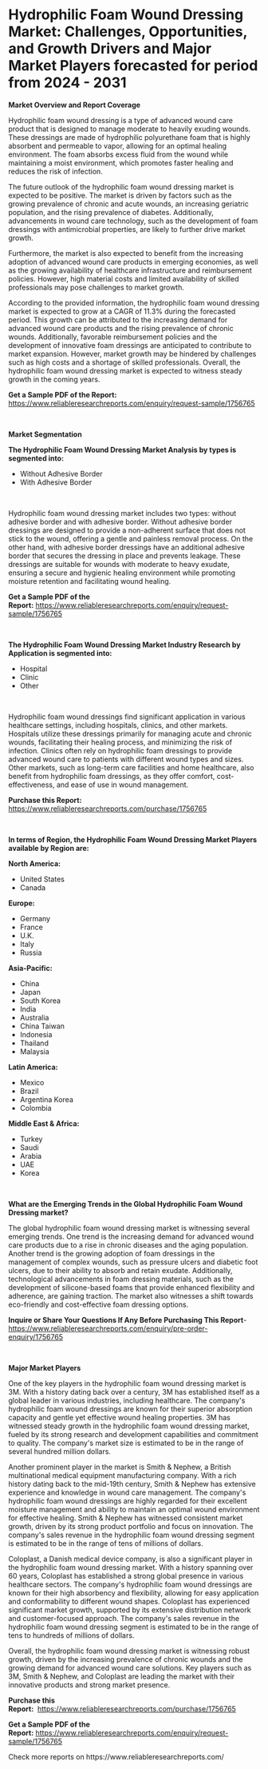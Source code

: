 <p><h1>Hydrophilic Foam Wound Dressing Market: Challenges, Opportunities, and Growth Drivers and Major Market Players forecasted for period from 2024 - 2031</h1></p><p><strong>Market Overview and Report Coverage</strong></p>
<p><p>Hydrophilic foam wound dressing is a type of advanced wound care product that is designed to manage moderate to heavily exuding wounds. These dressings are made of hydrophilic polyurethane foam that is highly absorbent and permeable to vapor, allowing for an optimal healing environment. The foam absorbs excess fluid from the wound while maintaining a moist environment, which promotes faster healing and reduces the risk of infection.</p><p>The future outlook of the hydrophilic foam wound dressing market is expected to be positive. The market is driven by factors such as the growing prevalence of chronic and acute wounds, an increasing geriatric population, and the rising prevalence of diabetes. Additionally, advancements in wound care technology, such as the development of foam dressings with antimicrobial properties, are likely to further drive market growth.</p><p>Furthermore, the market is also expected to benefit from the increasing adoption of advanced wound care products in emerging economies, as well as the growing availability of healthcare infrastructure and reimbursement policies. However, high material costs and limited availability of skilled professionals may pose challenges to market growth.</p><p>According to the provided information, the hydrophilic foam wound dressing market is expected to grow at a CAGR of 11.3% during the forecasted period. This growth can be attributed to the increasing demand for advanced wound care products and the rising prevalence of chronic wounds. Additionally, favorable reimbursement policies and the development of innovative foam dressings are anticipated to contribute to market expansion. However, market growth may be hindered by challenges such as high costs and a shortage of skilled professionals. Overall, the hydrophilic foam wound dressing market is expected to witness steady growth in the coming years.</p></p>
<p><strong>Get a Sample PDF of the Report:</strong> <a href="https://www.reliableresearchreports.com/enquiry/request-sample/1756765">https://www.reliableresearchreports.com/enquiry/request-sample/1756765</a></p>
<p>&nbsp;</p>
<p><strong>Market Segmentation</strong></p>
<p><strong>The Hydrophilic Foam Wound Dressing Market Analysis by types is segmented into:</strong></p>
<p><ul><li>Without Adhesive Border</li><li>With Adhesive Border</li></ul></p>
<p>&nbsp;</p>
<p><p>Hydrophilic foam wound dressing market includes two types: without adhesive border and with adhesive border. Without adhesive border dressings are designed to provide a non-adherent surface that does not stick to the wound, offering a gentle and painless removal process. On the other hand, with adhesive border dressings have an additional adhesive border that secures the dressing in place and prevents leakage. These dressings are suitable for wounds with moderate to heavy exudate, ensuring a secure and hygienic healing environment while promoting moisture retention and facilitating wound healing.</p></p>
<p><strong>Get a Sample PDF of the Report:</strong>&nbsp;<a href="https://www.reliableresearchreports.com/enquiry/request-sample/1756765">https://www.reliableresearchreports.com/enquiry/request-sample/1756765</a></p>
<p>&nbsp;</p>
<p><strong>The Hydrophilic Foam Wound Dressing Market Industry Research by Application is segmented into:</strong></p>
<p><ul><li>Hospital</li><li>Clinic</li><li>Other</li></ul></p>
<p>&nbsp;</p>
<p><p>Hydrophilic foam wound dressings find significant application in various healthcare settings, including hospitals, clinics, and other markets. Hospitals utilize these dressings primarily for managing acute and chronic wounds, facilitating their healing process, and minimizing the risk of infection. Clinics often rely on hydrophilic foam dressings to provide advanced wound care to patients with different wound types and sizes. Other markets, such as long-term care facilities and home healthcare, also benefit from hydrophilic foam dressings, as they offer comfort, cost-effectiveness, and ease of use in wound management.</p></p>
<p><strong>Purchase this Report:</strong>&nbsp; <a href="https://www.reliableresearchreports.com/purchase/1756765">https://www.reliableresearchreports.com/purchase/1756765</a></p>
<p>&nbsp;</p>
<p><strong>In terms of Region, the Hydrophilic Foam Wound Dressing Market Players available by Region are:</strong></p>
<p>
    <p> <strong> North America: </strong>
        <ul>
            <li>United States</li>
            <li>Canada</li>
        </ul>
        </p> 
    <p> <strong> Europe: </strong>
        <ul>
            <li>Germany</li>
            <li>France</li>
            <li>U.K.</li>
            <li>Italy</li>
            <li>Russia</li>
        </ul>
        </p> 
    <p> <strong> Asia-Pacific: </strong>
        <ul>
            <li>China</li>
            <li>Japan</li>
            <li>South Korea</li>
            <li>India</li>
            <li>Australia</li>
            <li>China Taiwan</li>
            <li>Indonesia</li>
            <li>Thailand</li>
            <li>Malaysia</li>
        </ul>
        </p> 
    <p> <strong> Latin America: </strong>
        <ul>
            <li>Mexico</li>
            <li>Brazil</li>
            <li>Argentina Korea</li>
            <li>Colombia</li>
        </ul>
        </p> 
    <p> <strong> Middle East & Africa: </strong>
        <ul>
            <li>Turkey</li>
            <li>Saudi</li>
            <li>Arabia</li>
            <li>UAE</li>
            <li>Korea</li>
        </ul>
    </p>
    </p>
<p>&nbsp;</p>
<p><strong>What are the Emerging Trends in the Global Hydrophilic Foam Wound Dressing market?</strong></p>
<p><p>The global hydrophilic foam wound dressing market is witnessing several emerging trends. One trend is the increasing demand for advanced wound care products due to a rise in chronic diseases and the aging population. Another trend is the growing adoption of foam dressings in the management of complex wounds, such as pressure ulcers and diabetic foot ulcers, due to their ability to absorb and retain exudate. Additionally, technological advancements in foam dressing materials, such as the development of silicone-based foams that provide enhanced flexibility and adherence, are gaining traction. The market also witnesses a shift towards eco-friendly and cost-effective foam dressing options.</p></p>
<p><strong>Inquire or Share Your Questions If Any Before Purchasing This Report</strong>- <a href="https://www.reliableresearchreports.com/enquiry/pre-order-enquiry/1756765">https://www.reliableresearchreports.com/enquiry/pre-order-enquiry/1756765</a></p>
<p>&nbsp;</p>
<p><strong>Major Market Players</strong></p>
<p><p>One of the key players in the hydrophilic foam wound dressing market is 3M. With a history dating back over a century, 3M has established itself as a global leader in various industries, including healthcare. The company's hydrophilic foam wound dressings are known for their superior absorption capacity and gentle yet effective wound healing properties. 3M has witnessed steady growth in the hydrophilic foam wound dressing market, fueled by its strong research and development capabilities and commitment to quality. The company's market size is estimated to be in the range of several hundred million dollars.</p><p>Another prominent player in the market is Smith & Nephew, a British multinational medical equipment manufacturing company. With a rich history dating back to the mid-19th century, Smith & Nephew has extensive experience and knowledge in wound care management. The company's hydrophilic foam wound dressings are highly regarded for their excellent moisture management and ability to maintain an optimal wound environment for effective healing. Smith & Nephew has witnessed consistent market growth, driven by its strong product portfolio and focus on innovation. The company's sales revenue in the hydrophilic foam wound dressing segment is estimated to be in the range of tens of millions of dollars.</p><p>Coloplast, a Danish medical device company, is also a significant player in the hydrophilic foam wound dressing market. With a history spanning over 60 years, Coloplast has established a strong global presence in various healthcare sectors. The company's hydrophilic foam wound dressings are known for their high absorbency and flexibility, allowing for easy application and conformability to different wound shapes. Coloplast has experienced significant market growth, supported by its extensive distribution network and customer-focused approach. The company's sales revenue in the hydrophilic foam wound dressing segment is estimated to be in the range of tens to hundreds of millions of dollars.</p><p>Overall, the hydrophilic foam wound dressing market is witnessing robust growth, driven by the increasing prevalence of chronic wounds and the growing demand for advanced wound care solutions. Key players such as 3M, Smith & Nephew, and Coloplast are leading the market with their innovative products and strong market presence.</p></p>
<p><strong>Purchase this Report:</strong>&nbsp;&nbsp;<a href="https://www.reliableresearchreports.com/purchase/1756765">https://www.reliableresearchreports.com/purchase/1756765</a></p>
<p></p>
<p><strong>Get a Sample PDF of the Report:</strong>&nbsp;<a href="https://www.reliableresearchreports.com/enquiry/request-sample/1756765">https://www.reliableresearchreports.com/enquiry/request-sample/1756765</a></p>
<p>Check more reports on https://www.reliableresearchreports.com/</p>